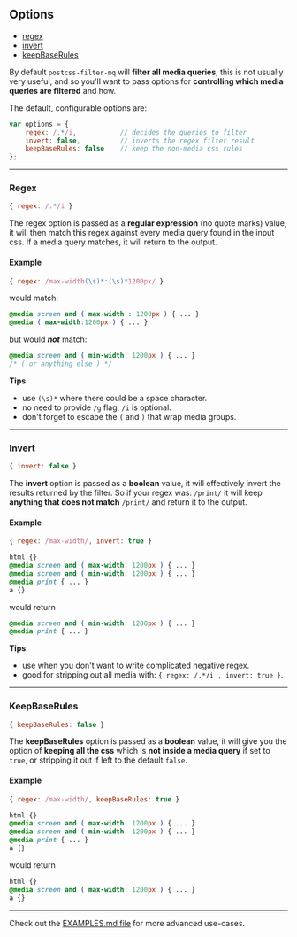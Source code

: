 ## Options

- [regex](#regex)
- [invert](#invert)
- [keepBaseRules](#keepbaserules)

By default `postcss-filter-mq` will __filter all media queries__,
this is not usually very useful, and so you'll want to pass options
for __controlling which media queries are filtered__ and how.

The default, configurable options are:
```js
var options = {
    regex: /.*/i,           // decides the queries to filter
    invert: false,          // inverts the regex filter result
    keepBaseRules: false    // keep the non-media css rules
};
```


---




### Regex

```js
{ regex: /.*/i }
```

The regex option is passed as a __regular expression__ (no quote marks) value,
it will then match this regex against every media query found in the input css.
If a media query matches, it will return to the output.


#### Example

```js
{ regex: /max-width(\s)*:(\s)*1200px/ }
```

would match:

```css
@media screen and ( max-width : 1200px ) { ... }
@media ( max-width:1200px ) { ... }
```

but would __*not*__ match:

```css
@media screen and ( min-width: 1200px ) { ... }
/* ( or anything else ) */
```


__Tips__:
 - use `(\s)*` where there could be a space character.
 - no need to provide `/g` flag, `/i` is optional.
 - don't forget to escape the `(` and `)` that wrap media groups. 


---



### Invert

```js
{ invert: false }
```

The __invert__ option is passed as a __boolean__ value,
it will effectively invert the results returned by the filter. So
if your regex was: `/print/` it will keep __anything that does not
match__ `/print/` and return it to the output.

#### Example

```js
{ regex: /max-width/, invert: true }
```

```css
html {}
@media screen and ( max-width: 1200px ) { ... }
@media screen and ( min-width: 1200px ) { ... }
@media print { ... }
a {}
```

would return

```css
@media screen and ( min-width: 1200px ) { ... }
@media print { ... }
```


__Tips__:
 - use when you don't want to write complicated negative regex.
 - good for stripping out all media with: `{ regex: /.*/i , invert: true }`.



---



### KeepBaseRules

```js
{ keepBaseRules: false }
```

The __keepBaseRules__ option is passed as a __boolean__ value, it
will give you the option of __keeping all the css__ which is __not inside a media query__
if set to `true`, or stripping it out if left to the default `false`.

#### Example

```js
{ regex: /max-width/, keepBaseRules: true }
```

```css
html {}
@media screen and ( max-width: 1200px ) { ... }
@media screen and ( min-width: 1200px ) { ... }
@media print { ... }
a {}
```

would return

```css
html {}
@media screen and ( max-width: 1200px ) { ... }
a {}
```



---


Check out the [EXAMPLES.md file](EXAMPLES.md) for more advanced use-cases.
